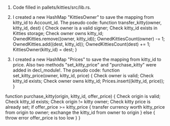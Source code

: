 1. Code filled in pallets/kitties/src/lib.rs.

2. I created a new HashMap "KittiesOwner" to save the mapping from kitty_id to Account_id.
The pseudo code:
function transfer_kitty(owner, kitty_id, dest) {
    Check owner is a valid signer;
    Check kitty_id exists in Kitties storage;
    Check owner owns kitty_id;
    OwnedKitties.remove((owner, kitty_id));
    OwnedKittiesCount(owner) -= 1;
    OwnedKitties.add((dest, kitty_id));
    OwnedKittiesCount(dest) += 1;
    KittiesOwner(kitty_id) = dest;
}

3. I created a new HashMap "Prices" to save the mapping from kitty_id to price. Also two methods "set_kitty_price" 
and "purchase_kitty" were added in decl_module!.
The pseudo code:
function set_kitty_price(owner, kitty_id, price) {
    Check owner is valid;
    Check kitty_id exists;
    Check owner owns kitty_id;
    Prices.insert((kitty_id, price));
}

function purchase_kitty(origin, kitty_id, offer_price) {
    Check origin is valid;
    Check kitty_id exists;
    Check origin != kitty owner;
    Check kitty price is already set;
    if offer_price >= kitty_price {
	transfer currency worth kitty_price from origin to owner;
        exchange the kitty_id from owner to origin
    } else {
        throw error offer_price is too low
    }
}
